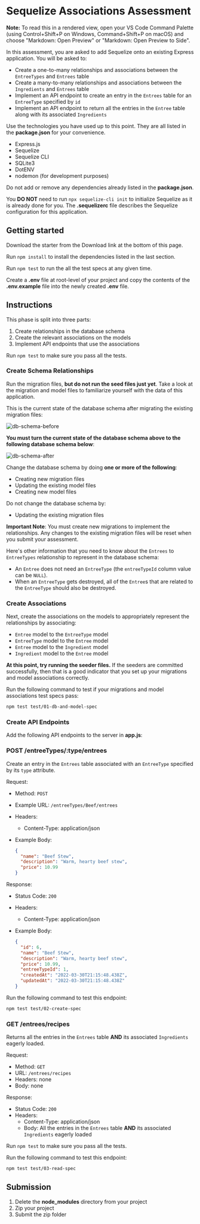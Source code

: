 # Sequelize Associations Assessment

**Note:** To read this in a rendered view, open your VS Code Command Palette
(using Control+Shift+P on Windows, Command+Shift+P on macOS) and choose
"Markdown: Open Preview" or "Markdown: Open Preview to Side".

In this assessment, you are asked to add Sequelize onto an existing Express
application. You will be asked to:

* Create a one-to-many relationships and associations between the `EntreeTypes`
  and `Entrees` table
* Create a many-to-many relationships and associations between the `Ingredients`
  and `Entrees` table
* Implement an API endpoint to create an entry in the `Entrees` table for an
  `EntreeType` specified by `id`
* Implement an API endpoint to return all the entries in the `Entree` table
  along with its associated `Ingredients`

Use the technologies you have used up to this point. They are all listed in
the **package.json** for your convenience.

* Express.js
* Sequelize
* Sequelize CLI
* SQLite3
* DotENV
* nodemon (for development purposes)

Do not add or remove any dependencies already listed in the **package.json**.

You **DO NOT** need to run `npx sequelize-cli init` to initialize Sequelize as
it is already done for you. The **.sequelizerc** file describes the Sequelize
configuration for this application.

## Getting started

Download the starter from the Download link at the bottom of this page.

Run `npm install` to install the dependencies listed in the last section.

Run `npm test` to run the all the test specs at any given time.

Create a **.env** file at root-level of your project and copy the contents of
the **.env.example** file into the newly created **.env** file.

## Instructions

This phase is split into three parts:

1. Create relationships in the database schema
2. Create the relevant associations on the models
3. Implement API endpoints that use the associations

Run `npm test` to make sure you pass all the tests.

### Create Schema Relationships

Run the migration files, **but do not run the seed files just yet**. Take a
look at the migration and model files to familiarize yourself with the data of
this application.

This is the current state of the database schema after migrating the existing
migration files:

![db-schema-before]

**You must turn the current state of the database schema above to the following
database schema below**:

![db-schema-after]

Change the database schema by doing **one or more of the following**:

* Creating new migration files
* Updating the existing model files
* Creating new model files

Do not change the database schema by:

* Updating the existing migration files

**Important Note**: You must create new migrations to implement the
relationships. Any changes to the existing migration files will be reset when
you submit your assessment.

Here's other information that you need to know about the `Entrees` to
`EntreeTypes` relationship to represent in the database schema:

* An `Entree` does not need an `EntreeType` (the `entreeTypeId` column value
  can be `NULL`).
* When an `EntreeType` gets destroyed, all of the `Entree`s that are related to
  the `EntreeType` should also be destroyed.

### Create Associations

Next, create the associations on the models to appropriately represent the
relationships by associating:

* `Entree` model to the `EntreeType` model
* `EntreeType` model to the `Entree` model
* `Entree` model to the `Ingredient` model
* `Ingredient` model to the `Entree` model

**At this point, try running the seeder files.** If the seeders are committed
successfully, then that is a good indicator that you set up your migrations and
model associations correctly.

Run the following command to test if your migrations and model associations test
specs pass:

```sh
npm test test/01-db-and-model-spec
```

### Create API Endpoints

Add the following API endpoints to the server in **app.js**:

### POST /entreeTypes/:type/entrees

Create an entry in the `Entrees` table associated with an `EntreeType`
specified by its `type` attribute.

Request:

* Method: `POST`
* Example URL: `/entreeTypes/Beef/entrees`
* Headers:
  * Content-Type: application/json
* Example Body:

  ```json
  {
    "name": "Beef Stew",
    "description": "Warm, hearty beef stew",
    "price": 10.99
  }
  ```

Response:

* Status Code: `200`
* Headers:
  * Content-Type: application/json
* Example Body:

  ```json
  {
    "id": 6,
    "name": "Beef Stew",
    "description": "Warm, hearty beef stew",
    "price": 10.99,
    "entreeTypeId": 1,
    "createdAt": "2022-03-30T21:15:48.438Z",
    "updatedAt": "2022-03-30T21:15:48.438Z"
  }
  ```

Run the following command to test this endpoint:

```sh
npm test test/02-create-spec
```

### GET /entrees/recipes

Returns all the entries in the `Entrees` table **AND** its associated
`Ingredients` eagerly loaded.

Request:

* Method: `GET`
* URL: `/entrees/recipes`
* Headers: none
* Body: none

Response:

* Status Code: `200`
* Headers:
  * Content-Type: application/json
  * Body: All the entries in the `Entrees` table **AND** its associated
    `Ingredients` eagerly loaded

Run `npm test` to make sure you pass all the tests.

Run the following command to test this endpoint:

```sh
npm test test/03-read-spec
```

## Submission

1. Delete the **node_modules** directory from your project
2. Zip your project
3. Submit the zip folder

[db-schema-before]: https://appacademy-open-assets.s3.us-west-1.amazonaws.com/Modular-Curriculum/content/week-11/assessments/entrees-db-schema-before.png
[db-schema-after]: https://appacademy-open-assets.s3.us-west-1.amazonaws.com/Modular-Curriculum/content/week-11/assessments/entrees-db-schema-after.png
